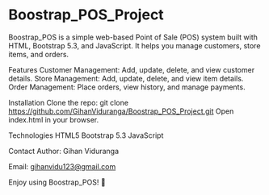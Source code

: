 ﻿# Boostrap_POS_Project

Boostrap_POS is a simple web-based Point of Sale (POS) system built with HTML, Bootstrap 5.3, and JavaScript. It helps you manage customers, store items, and orders.

Features
Customer Management: Add, update, delete, and view customer details.
Store Management: Add, update, delete, and view item details.
Order Management: Place orders, view history, and manage payments.

Installation
Clone the repo: git clone https://github.com/GihanViduranga/Boostrap_POS_Project.git
Open index.html in your browser.

Technologies
HTML5
Bootstrap 5.3
JavaScript

Contact
Author: Gihan Viduranga

Email: gihanvidu123@gmail.com

Enjoy using Boostrap_POS! 🚀
